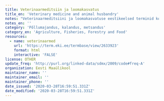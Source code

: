 ```yaml
---
title: Veterinaarmeditsiin ja loomakasvatus
title_en: 'Veterinary medicine and animal husbandry'
notes: "Veterinaarmeditsiini ja loomakasvatuse eestikeelsed terminid koos eestikeelse seletusega ja võimalusel ladina- ja ingliskeelse vastega. Termineid analüüsib ja sisestuse üle otsustab Eesti Maaülikooli veterinaarmeditsiini ja loomakasvatuse valdkondade eestikeelse terminoloogia komisjon, kes alustas tööd 2012. aastal eestikeelse terminoloogia programmi toel. Valdkonna terminites juhindutakse järgnevatest allikatest: Albert Valdes, Johannes Voldemar Veski. Ladina-eesti-vene meditsiinisõnaraamat. 1983, Enn Ernits. Koduloomade anatoomia I-X. 2002-2007, uus trükk Enn Ernits, Esta Nahkur. Koduloomade anatoomia. Kõrgkooliõpik. Kirjastus Halo, 2013. Terminoloogiakomisjoni kuuluvad Enn Ernits, Mihkel Jalakas, Eha Järv, Toivo Järvis, Aleksander Lember, Ragnar Leming, Heldur Peterson, Ülle Sihver\r\nKokku 261 terminit\r\nKeeled: et, en"
notes_en: ''
category: 'Põllumajandus, kalandus, metsandus'
category_en: 'Agriculture, Fisheries, Forestry and Food'
resources:
  - name: veterinaarmed
    url: 'https://term.eki.ee/termbase/view/2633923'
    format: html
    interactive: 'FALSE'
license: OTHER
update_freq: 'http://purl.org/linked-data/sdmx/2009/code#freq-A'
organization: Eesti Maaülikool
maintainer_name: ''
maintainer_email: ''
maintainer_phone: ''
date_issued: '2020-03-28T16:59:51.331Z'
date_modified: '2020-03-28T16:59:51.331Z'
---
```

